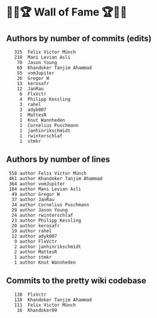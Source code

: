# 👏💫🏆 Wall of Fame 🏆💫👏

## Authors by number of commits (edits)

```
   325	Felix Victor Münch
   218	Mani Levian Asli
    70	Jason Young
    69	Khandoker Tanjim Ahammad
    55	vomJupiter
    26	Gregor W
    13	kerosafr
    12	JanRau
     6	FlxVctr
     4	Philipp Kessling
     3	rahel
     3	adyk007
     1	MattesR
     1	Knut Wannheden
     1	Cornelius Puschmann
     1	janhinrikschmidt
     1	rwinterschlaf
     1	stmkr
```

## Authors by number of lines

```
 558 author Felix Victor Münch
 461 author Khandoker Tanjim Ahammad
 364 author vomJupiter
 184 author Mani Levian Asli
  49 author Gregor W
  37 author JanRau
  34 author Cornelius Puschmann
  29 author Jason Young
  24 author rwinterschlaf
  23 author Philipp Kessling
  20 author kerosafr
  19 author rahel
  12 author adyk007
   9 author FlxVctr
   2 author janhinrikschmidt
   2 author MattesR
   1 author stmkr
   1 author Knut Wannheden
```

## Commits to the pretty wiki codebase

```
   138	FlxVctr
   118	Khandoker Tanjim Ahammad
   111	Felix Victor Münch
    16	Khandoker09
```
